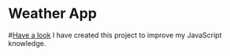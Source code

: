 # Weather App
#[Have a look](https://ayushmaangupta261.github.io/Weather-App/)
I have created this project to improve my JavaScript knowledge.



